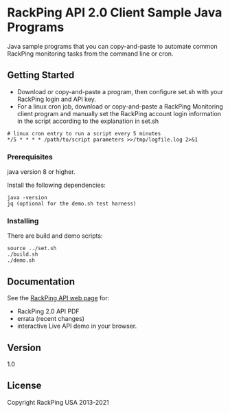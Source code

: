 # RackPing API 2.0 Client Sample Java Programs

Java sample programs that you can copy-and-paste to automate common RackPing monitoring tasks from the command line or cron.

## Getting Started

* Download or copy-and-paste a program, then configure set.sh with your RackPing login and API key.
* For a linux cron job, download or copy-and-paste a RackPing Monitoring client program and manually set the RackPing account login information in the script according to the explanation in set.sh

```
# linux cron entry to run a script every 5 minutes
*/5 * * * * /path/to/script parameters >>/tmp/logfile.log 2>&1
```

### Prerequisites

java version 8 or higher.

Install the following dependencies:

```
java -version
jq (optional for the demo.sh test harness)
```

### Installing

There are build and demo scripts:

```
source ../set.sh
./build.sh
./demo.sh
```

## Documentation

See the [RackPing API web page](https://www.rackping.com/api.html) for:

* RackPing 2.0 API PDF
* errata (recent changes)
* interactive Live API demo in your browser.

## Version

1.0

## License

Copyright RackPing USA 2013-2021

